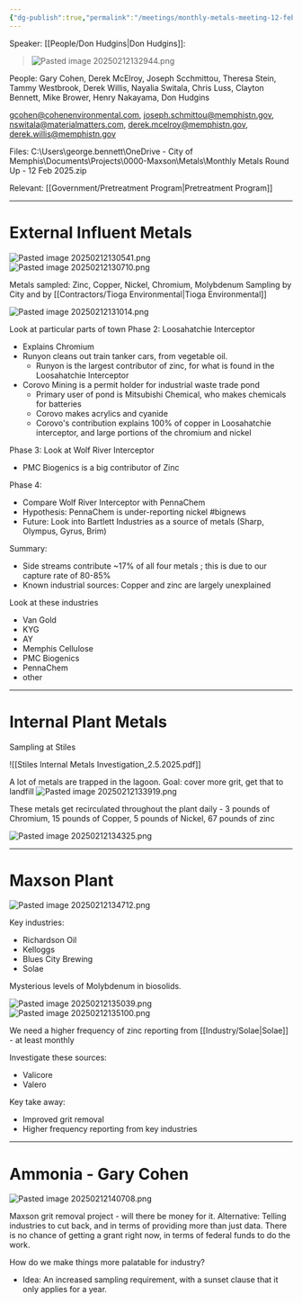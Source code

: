 ```yaml
---
{"dg-publish":true,"permalink":"/meetings/monthly-metals-meeting-12-feb-2025/","noteIcon":"","created":"2025-05-20T10:31:48.587-05:00"}
---
```




Speaker: [[People/Don Hudgins\|Don Hudgins]]:

> ![Pasted image 20250212132944.png](/img/user/Pasted%20image%2020250212132944.png)

People:
Gary Cohen, Derek McElroy, Joseph Scchmittou, Theresa Stein, Tammy Westbrook, Derek Willis, Nayalia Switala, Chris Luss, Clayton Bennett, Mike Brower, Henry Nakayama, Don Hudgins

gcohen@cohenenvironmental.com, 
joseph.schmittou@memphistn.gov,
nswitala@materialmatters.com,
derek.mcelroy@memphistn.gov,
derek.willis@memphistn.gov

Files: C:\Users\george.bennett\OneDrive - City of Memphis\Documents\Projects\0000-Maxson\Metals\Monthly Metals Round Up - 12 Feb 2025.zip

Relevant: [[Government/Pretreatment Program\|Pretreatment Program]]

---
# External Influent Metals

![Pasted image 20250212130541.png](/img/user/Pasted%20image%2020250212130541.png)
![Pasted image 20250212130710.png](/img/user/Pasted%20image%2020250212130710.png)

Metals sampled: Zinc, Copper, Nickel, Chromium, Molybdenum
Sampling by City and by [[Contractors/Tioga Environmental\|Tioga Environmental]]

![Pasted image 20250212131014.png](/img/user/Pasted%20image%2020250212131014.png)


Look at particular parts of town
Phase 2: Loosahatchie Interceptor
- Explains Chromium
- Runyon cleans out train tanker cars, from vegetable oil.
	- Runyon is the largest contributor of zinc, for what is found in the Loosahatchie Interceptor
- Corovo Mining is a permit holder for industrial waste trade pond
	- Primary user of pond is Mitsubishi Chemical, who makes chemicals for batteries
	- Corovo makes acrylics and cyanide
	- Corovo's contribution explains 100% of copper in Loosahatchie interceptor, and large portions of the chromium and nickel

Phase 3: Look at Wolf River Interceptor
- PMC Biogenics is a big contributor of Zinc

Phase 4:
- Compare Wolf River Interceptor with PennaChem
- Hypothesis: PennaChem is under-reporting nickel #bignews 
- Future: Look into Bartlett Industries as a source of metals (Sharp, Olympus, Gyrus, Brim)

Summary:
- Side streams contribute ~17% of all four metals ; this is due to our capture rate of 80-85%
- Known industrial sources: Copper and zinc are largely unexplained


Look at these industries
- Van Gold
- KYG
- AY
- Memphis Cellulose
- PMC Biogenics
- PennaChem
- other

---
# Internal Plant Metals

Sampling at Stiles

![[Stiles Internal Metals Investigation_2.5.2025.pdf]]


A lot of metals are trapped in the lagoon.
Goal: cover more grit, get that to landfill
![Pasted image 20250212133919.png](/img/user/Pasted%20image%2020250212133919.png)

These metals get recirculated throughout the plant daily - 3 pounds of Chromium, 15 pounds of Copper, 5 pounds of Nickel, 67 pounds of zinc

![Pasted image 20250212134325.png](/img/user/Pasted%20image%2020250212134325.png)


---
# Maxson Plant

![Pasted image 20250212134712.png](/img/user/Pasted%20image%2020250212134712.png)

Key industries: 
- Richardson Oil
- Kelloggs
- Blues City Brewing
- Solae

Mysterious levels of Molybdenum in biosolids.

![Pasted image 20250212135039.png](/img/user/Pasted%20image%2020250212135039.png)
    ![Pasted image 20250212135100.png](/img/user/Pasted%20image%2020250212135100.png)

We need a higher frequency of zinc reporting from [[Industry/Solae\|Solae]] - at least monthly

Investigate these sources:
- Valicore
- Valero

Key take away: 
- Improved grit removal
- Higher frequency reporting from key industries
---
# Ammonia  - Gary Cohen
![Pasted image 20250212140708.png](/img/user/Pasted%20image%2020250212140708.png)

Maxson grit removal project - will there be money for it.
Alternative: Telling industries to cut back, and in terms of providing more than just data.
There is no chance of getting a grant right now, in terms of federal funds to do the work.

How do we make things more palatable for industry?
- Idea: An increased sampling requirement, with a sunset clause that it only applies for a year.
